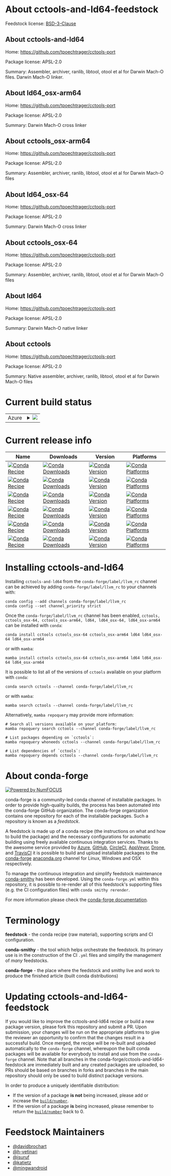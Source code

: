 About cctools-and-ld64-feedstock
================================

Feedstock license: [BSD-3-Clause](https://github.com/conda-forge/cctools-and-ld64-feedstock/blob/main/LICENSE.txt)


About cctools-and-ld64
----------------------

Home: https://github.com/tpoechtrager/cctools-port

Package license: APSL-2.0

Summary: Assembler, archiver, ranlib, libtool, otool et al for Darwin Mach-O files. Darwin Mach-O linker.

About ld64_osx-arm64
--------------------

Home: https://github.com/tpoechtrager/cctools-port

Package license: APSL-2.0

Summary: Darwin Mach-O cross linker

About cctools_osx-arm64
-----------------------

Home: https://github.com/tpoechtrager/cctools-port

Package license: APSL-2.0

Summary: Assembler, archiver, ranlib, libtool, otool et al for Darwin Mach-O files

About ld64_osx-64
-----------------

Home: https://github.com/tpoechtrager/cctools-port

Package license: APSL-2.0

Summary: Darwin Mach-O cross linker

About cctools_osx-64
--------------------

Home: https://github.com/tpoechtrager/cctools-port

Package license: APSL-2.0

Summary: Assembler, archiver, ranlib, libtool, otool et al for Darwin Mach-O files

About ld64
----------

Home: https://github.com/tpoechtrager/cctools-port

Package license: APSL-2.0

Summary: Darwin Mach-O native linker

About cctools
-------------

Home: https://github.com/tpoechtrager/cctools-port

Package license: APSL-2.0

Summary: Native assembler, archiver, ranlib, libtool, otool et al for Darwin Mach-O files

Current build status
====================


<table>
    
  <tr>
    <td>Azure</td>
    <td>
      <details>
        <summary>
          <a href="https://dev.azure.com/conda-forge/feedstock-builds/_build/latest?definitionId=7875&branchName=main">
            <img src="https://dev.azure.com/conda-forge/feedstock-builds/_apis/build/status/cctools-and-ld64-feedstock?branchName=main">
          </a>
        </summary>
        <table>
          <thead><tr><th>Variant</th><th>Status</th></tr></thead>
          <tbody><tr>
              <td>linux_64_channel_targetsconda-forge_llvm_rccross_macos_machinearm64-apple-darwin20.0.0cross_platformosx-arm64llvm_version20.1</td>
              <td>
                <a href="https://dev.azure.com/conda-forge/feedstock-builds/_build/latest?definitionId=7875&branchName=main">
                  <img src="https://dev.azure.com/conda-forge/feedstock-builds/_apis/build/status/cctools-and-ld64-feedstock?branchName=main&jobName=linux&configuration=linux%20linux_64_channel_targetsconda-forge_llvm_rccross_macos_machinearm64-apple-darwin20.0.0cross_platformosx-arm64llvm_version20.1" alt="variant">
                </a>
              </td>
            </tr><tr>
              <td>linux_64_channel_targetsconda-forge_llvm_rccross_macos_machinex86_64-apple-darwin13.4.0cross_platformosx-64llvm_version20.1</td>
              <td>
                <a href="https://dev.azure.com/conda-forge/feedstock-builds/_build/latest?definitionId=7875&branchName=main">
                  <img src="https://dev.azure.com/conda-forge/feedstock-builds/_apis/build/status/cctools-and-ld64-feedstock?branchName=main&jobName=linux&configuration=linux%20linux_64_channel_targetsconda-forge_llvm_rccross_macos_machinex86_64-apple-darwin13.4.0cross_platformosx-64llvm_version20.1" alt="variant">
                </a>
              </td>
            </tr><tr>
              <td>linux_64_channel_targetsconda-forge_maincross_macos_machinearm64-apple-darwin20.0.0cross_platformosx-arm64llvm_version17.0</td>
              <td>
                <a href="https://dev.azure.com/conda-forge/feedstock-builds/_build/latest?definitionId=7875&branchName=main">
                  <img src="https://dev.azure.com/conda-forge/feedstock-builds/_apis/build/status/cctools-and-ld64-feedstock?branchName=main&jobName=linux&configuration=linux%20linux_64_channel_targetsconda-forge_maincross_macos_machinearm64-apple-darwin20.0.0cross_platformosx-arm64llvm_version17.0" alt="variant">
                </a>
              </td>
            </tr><tr>
              <td>linux_64_channel_targetsconda-forge_maincross_macos_machinearm64-apple-darwin20.0.0cross_platformosx-arm64llvm_version18.1</td>
              <td>
                <a href="https://dev.azure.com/conda-forge/feedstock-builds/_build/latest?definitionId=7875&branchName=main">
                  <img src="https://dev.azure.com/conda-forge/feedstock-builds/_apis/build/status/cctools-and-ld64-feedstock?branchName=main&jobName=linux&configuration=linux%20linux_64_channel_targetsconda-forge_maincross_macos_machinearm64-apple-darwin20.0.0cross_platformosx-arm64llvm_version18.1" alt="variant">
                </a>
              </td>
            </tr><tr>
              <td>linux_64_channel_targetsconda-forge_maincross_macos_machinearm64-apple-darwin20.0.0cross_platformosx-arm64llvm_version19.1</td>
              <td>
                <a href="https://dev.azure.com/conda-forge/feedstock-builds/_build/latest?definitionId=7875&branchName=main">
                  <img src="https://dev.azure.com/conda-forge/feedstock-builds/_apis/build/status/cctools-and-ld64-feedstock?branchName=main&jobName=linux&configuration=linux%20linux_64_channel_targetsconda-forge_maincross_macos_machinearm64-apple-darwin20.0.0cross_platformosx-arm64llvm_version19.1" alt="variant">
                </a>
              </td>
            </tr><tr>
              <td>linux_64_channel_targetsconda-forge_maincross_macos_machinex86_64-apple-darwin13.4.0cross_platformosx-64llvm_version17.0</td>
              <td>
                <a href="https://dev.azure.com/conda-forge/feedstock-builds/_build/latest?definitionId=7875&branchName=main">
                  <img src="https://dev.azure.com/conda-forge/feedstock-builds/_apis/build/status/cctools-and-ld64-feedstock?branchName=main&jobName=linux&configuration=linux%20linux_64_channel_targetsconda-forge_maincross_macos_machinex86_64-apple-darwin13.4.0cross_platformosx-64llvm_version17.0" alt="variant">
                </a>
              </td>
            </tr><tr>
              <td>linux_64_channel_targetsconda-forge_maincross_macos_machinex86_64-apple-darwin13.4.0cross_platformosx-64llvm_version18.1</td>
              <td>
                <a href="https://dev.azure.com/conda-forge/feedstock-builds/_build/latest?definitionId=7875&branchName=main">
                  <img src="https://dev.azure.com/conda-forge/feedstock-builds/_apis/build/status/cctools-and-ld64-feedstock?branchName=main&jobName=linux&configuration=linux%20linux_64_channel_targetsconda-forge_maincross_macos_machinex86_64-apple-darwin13.4.0cross_platformosx-64llvm_version18.1" alt="variant">
                </a>
              </td>
            </tr><tr>
              <td>linux_64_channel_targetsconda-forge_maincross_macos_machinex86_64-apple-darwin13.4.0cross_platformosx-64llvm_version19.1</td>
              <td>
                <a href="https://dev.azure.com/conda-forge/feedstock-builds/_build/latest?definitionId=7875&branchName=main">
                  <img src="https://dev.azure.com/conda-forge/feedstock-builds/_apis/build/status/cctools-and-ld64-feedstock?branchName=main&jobName=linux&configuration=linux%20linux_64_channel_targetsconda-forge_maincross_macos_machinex86_64-apple-darwin13.4.0cross_platformosx-64llvm_version19.1" alt="variant">
                </a>
              </td>
            </tr><tr>
              <td>osx_64_channel_targetsconda-forge_llvm_rccross_macos_machinearm64-apple-darwin20.0.0cross_platformosx-arm64llvm_version20.1</td>
              <td>
                <a href="https://dev.azure.com/conda-forge/feedstock-builds/_build/latest?definitionId=7875&branchName=main">
                  <img src="https://dev.azure.com/conda-forge/feedstock-builds/_apis/build/status/cctools-and-ld64-feedstock?branchName=main&jobName=osx&configuration=osx%20osx_64_channel_targetsconda-forge_llvm_rccross_macos_machinearm64-apple-darwin20.0.0cross_platformosx-arm64llvm_version20.1" alt="variant">
                </a>
              </td>
            </tr><tr>
              <td>osx_64_channel_targetsconda-forge_llvm_rccross_macos_machinex86_64-apple-darwin13.4.0cross_platformosx-64llvm_version20.1</td>
              <td>
                <a href="https://dev.azure.com/conda-forge/feedstock-builds/_build/latest?definitionId=7875&branchName=main">
                  <img src="https://dev.azure.com/conda-forge/feedstock-builds/_apis/build/status/cctools-and-ld64-feedstock?branchName=main&jobName=osx&configuration=osx%20osx_64_channel_targetsconda-forge_llvm_rccross_macos_machinex86_64-apple-darwin13.4.0cross_platformosx-64llvm_version20.1" alt="variant">
                </a>
              </td>
            </tr><tr>
              <td>osx_64_channel_targetsconda-forge_maincross_macos_machinearm64-apple-darwin20.0.0cross_platformosx-arm64llvm_version17.0</td>
              <td>
                <a href="https://dev.azure.com/conda-forge/feedstock-builds/_build/latest?definitionId=7875&branchName=main">
                  <img src="https://dev.azure.com/conda-forge/feedstock-builds/_apis/build/status/cctools-and-ld64-feedstock?branchName=main&jobName=osx&configuration=osx%20osx_64_channel_targetsconda-forge_maincross_macos_machinearm64-apple-darwin20.0.0cross_platformosx-arm64llvm_version17.0" alt="variant">
                </a>
              </td>
            </tr><tr>
              <td>osx_64_channel_targetsconda-forge_maincross_macos_machinearm64-apple-darwin20.0.0cross_platformosx-arm64llvm_version18.1</td>
              <td>
                <a href="https://dev.azure.com/conda-forge/feedstock-builds/_build/latest?definitionId=7875&branchName=main">
                  <img src="https://dev.azure.com/conda-forge/feedstock-builds/_apis/build/status/cctools-and-ld64-feedstock?branchName=main&jobName=osx&configuration=osx%20osx_64_channel_targetsconda-forge_maincross_macos_machinearm64-apple-darwin20.0.0cross_platformosx-arm64llvm_version18.1" alt="variant">
                </a>
              </td>
            </tr><tr>
              <td>osx_64_channel_targetsconda-forge_maincross_macos_machinearm64-apple-darwin20.0.0cross_platformosx-arm64llvm_version19.1</td>
              <td>
                <a href="https://dev.azure.com/conda-forge/feedstock-builds/_build/latest?definitionId=7875&branchName=main">
                  <img src="https://dev.azure.com/conda-forge/feedstock-builds/_apis/build/status/cctools-and-ld64-feedstock?branchName=main&jobName=osx&configuration=osx%20osx_64_channel_targetsconda-forge_maincross_macos_machinearm64-apple-darwin20.0.0cross_platformosx-arm64llvm_version19.1" alt="variant">
                </a>
              </td>
            </tr><tr>
              <td>osx_64_channel_targetsconda-forge_maincross_macos_machinex86_64-apple-darwin13.4.0cross_platformosx-64llvm_version17.0</td>
              <td>
                <a href="https://dev.azure.com/conda-forge/feedstock-builds/_build/latest?definitionId=7875&branchName=main">
                  <img src="https://dev.azure.com/conda-forge/feedstock-builds/_apis/build/status/cctools-and-ld64-feedstock?branchName=main&jobName=osx&configuration=osx%20osx_64_channel_targetsconda-forge_maincross_macos_machinex86_64-apple-darwin13.4.0cross_platformosx-64llvm_version17.0" alt="variant">
                </a>
              </td>
            </tr><tr>
              <td>osx_64_channel_targetsconda-forge_maincross_macos_machinex86_64-apple-darwin13.4.0cross_platformosx-64llvm_version18.1</td>
              <td>
                <a href="https://dev.azure.com/conda-forge/feedstock-builds/_build/latest?definitionId=7875&branchName=main">
                  <img src="https://dev.azure.com/conda-forge/feedstock-builds/_apis/build/status/cctools-and-ld64-feedstock?branchName=main&jobName=osx&configuration=osx%20osx_64_channel_targetsconda-forge_maincross_macos_machinex86_64-apple-darwin13.4.0cross_platformosx-64llvm_version18.1" alt="variant">
                </a>
              </td>
            </tr><tr>
              <td>osx_64_channel_targetsconda-forge_maincross_macos_machinex86_64-apple-darwin13.4.0cross_platformosx-64llvm_version19.1</td>
              <td>
                <a href="https://dev.azure.com/conda-forge/feedstock-builds/_build/latest?definitionId=7875&branchName=main">
                  <img src="https://dev.azure.com/conda-forge/feedstock-builds/_apis/build/status/cctools-and-ld64-feedstock?branchName=main&jobName=osx&configuration=osx%20osx_64_channel_targetsconda-forge_maincross_macos_machinex86_64-apple-darwin13.4.0cross_platformosx-64llvm_version19.1" alt="variant">
                </a>
              </td>
            </tr><tr>
              <td>osx_arm64_channel_targetsconda-forge_llvm_rccross_macos_machinearm64-apple-darwin20.0.0cross_platformosx-arm64llvm_version20.1</td>
              <td>
                <a href="https://dev.azure.com/conda-forge/feedstock-builds/_build/latest?definitionId=7875&branchName=main">
                  <img src="https://dev.azure.com/conda-forge/feedstock-builds/_apis/build/status/cctools-and-ld64-feedstock?branchName=main&jobName=osx&configuration=osx%20osx_arm64_channel_targetsconda-forge_llvm_rccross_macos_machinearm64-apple-darwin20.0.0cross_platformosx-arm64llvm_version20.1" alt="variant">
                </a>
              </td>
            </tr><tr>
              <td>osx_arm64_channel_targetsconda-forge_llvm_rccross_macos_machinex86_64-apple-darwin13.4.0cross_platformosx-64llvm_version20.1</td>
              <td>
                <a href="https://dev.azure.com/conda-forge/feedstock-builds/_build/latest?definitionId=7875&branchName=main">
                  <img src="https://dev.azure.com/conda-forge/feedstock-builds/_apis/build/status/cctools-and-ld64-feedstock?branchName=main&jobName=osx&configuration=osx%20osx_arm64_channel_targetsconda-forge_llvm_rccross_macos_machinex86_64-apple-darwin13.4.0cross_platformosx-64llvm_version20.1" alt="variant">
                </a>
              </td>
            </tr><tr>
              <td>osx_arm64_channel_targetsconda-forge_maincross_macos_machinearm64-apple-darwin20.0.0cross_platformosx-arm64llvm_version17.0</td>
              <td>
                <a href="https://dev.azure.com/conda-forge/feedstock-builds/_build/latest?definitionId=7875&branchName=main">
                  <img src="https://dev.azure.com/conda-forge/feedstock-builds/_apis/build/status/cctools-and-ld64-feedstock?branchName=main&jobName=osx&configuration=osx%20osx_arm64_channel_targetsconda-forge_maincross_macos_machinearm64-apple-darwin20.0.0cross_platformosx-arm64llvm_version17.0" alt="variant">
                </a>
              </td>
            </tr><tr>
              <td>osx_arm64_channel_targetsconda-forge_maincross_macos_machinearm64-apple-darwin20.0.0cross_platformosx-arm64llvm_version18.1</td>
              <td>
                <a href="https://dev.azure.com/conda-forge/feedstock-builds/_build/latest?definitionId=7875&branchName=main">
                  <img src="https://dev.azure.com/conda-forge/feedstock-builds/_apis/build/status/cctools-and-ld64-feedstock?branchName=main&jobName=osx&configuration=osx%20osx_arm64_channel_targetsconda-forge_maincross_macos_machinearm64-apple-darwin20.0.0cross_platformosx-arm64llvm_version18.1" alt="variant">
                </a>
              </td>
            </tr><tr>
              <td>osx_arm64_channel_targetsconda-forge_maincross_macos_machinearm64-apple-darwin20.0.0cross_platformosx-arm64llvm_version19.1</td>
              <td>
                <a href="https://dev.azure.com/conda-forge/feedstock-builds/_build/latest?definitionId=7875&branchName=main">
                  <img src="https://dev.azure.com/conda-forge/feedstock-builds/_apis/build/status/cctools-and-ld64-feedstock?branchName=main&jobName=osx&configuration=osx%20osx_arm64_channel_targetsconda-forge_maincross_macos_machinearm64-apple-darwin20.0.0cross_platformosx-arm64llvm_version19.1" alt="variant">
                </a>
              </td>
            </tr><tr>
              <td>osx_arm64_channel_targetsconda-forge_maincross_macos_machinex86_64-apple-darwin13.4.0cross_platformosx-64llvm_version17.0</td>
              <td>
                <a href="https://dev.azure.com/conda-forge/feedstock-builds/_build/latest?definitionId=7875&branchName=main">
                  <img src="https://dev.azure.com/conda-forge/feedstock-builds/_apis/build/status/cctools-and-ld64-feedstock?branchName=main&jobName=osx&configuration=osx%20osx_arm64_channel_targetsconda-forge_maincross_macos_machinex86_64-apple-darwin13.4.0cross_platformosx-64llvm_version17.0" alt="variant">
                </a>
              </td>
            </tr><tr>
              <td>osx_arm64_channel_targetsconda-forge_maincross_macos_machinex86_64-apple-darwin13.4.0cross_platformosx-64llvm_version18.1</td>
              <td>
                <a href="https://dev.azure.com/conda-forge/feedstock-builds/_build/latest?definitionId=7875&branchName=main">
                  <img src="https://dev.azure.com/conda-forge/feedstock-builds/_apis/build/status/cctools-and-ld64-feedstock?branchName=main&jobName=osx&configuration=osx%20osx_arm64_channel_targetsconda-forge_maincross_macos_machinex86_64-apple-darwin13.4.0cross_platformosx-64llvm_version18.1" alt="variant">
                </a>
              </td>
            </tr><tr>
              <td>osx_arm64_channel_targetsconda-forge_maincross_macos_machinex86_64-apple-darwin13.4.0cross_platformosx-64llvm_version19.1</td>
              <td>
                <a href="https://dev.azure.com/conda-forge/feedstock-builds/_build/latest?definitionId=7875&branchName=main">
                  <img src="https://dev.azure.com/conda-forge/feedstock-builds/_apis/build/status/cctools-and-ld64-feedstock?branchName=main&jobName=osx&configuration=osx%20osx_arm64_channel_targetsconda-forge_maincross_macos_machinex86_64-apple-darwin13.4.0cross_platformosx-64llvm_version19.1" alt="variant">
                </a>
              </td>
            </tr>
          </tbody>
        </table>
      </details>
    </td>
  </tr>
</table>

Current release info
====================

| Name | Downloads | Version | Platforms |
| --- | --- | --- | --- |
| [![Conda Recipe](https://img.shields.io/badge/recipe-cctools-green.svg)](https://anaconda.org/conda-forge/cctools) | [![Conda Downloads](https://img.shields.io/conda/dn/conda-forge/cctools.svg)](https://anaconda.org/conda-forge/cctools) | [![Conda Version](https://img.shields.io/conda/vn/conda-forge/cctools.svg)](https://anaconda.org/conda-forge/cctools) | [![Conda Platforms](https://img.shields.io/conda/pn/conda-forge/cctools.svg)](https://anaconda.org/conda-forge/cctools) |
| [![Conda Recipe](https://img.shields.io/badge/recipe-cctools_osx--64-green.svg)](https://anaconda.org/conda-forge/cctools_osx-64) | [![Conda Downloads](https://img.shields.io/conda/dn/conda-forge/cctools_osx-64.svg)](https://anaconda.org/conda-forge/cctools_osx-64) | [![Conda Version](https://img.shields.io/conda/vn/conda-forge/cctools_osx-64.svg)](https://anaconda.org/conda-forge/cctools_osx-64) | [![Conda Platforms](https://img.shields.io/conda/pn/conda-forge/cctools_osx-64.svg)](https://anaconda.org/conda-forge/cctools_osx-64) |
| [![Conda Recipe](https://img.shields.io/badge/recipe-cctools_osx--arm64-green.svg)](https://anaconda.org/conda-forge/cctools_osx-arm64) | [![Conda Downloads](https://img.shields.io/conda/dn/conda-forge/cctools_osx-arm64.svg)](https://anaconda.org/conda-forge/cctools_osx-arm64) | [![Conda Version](https://img.shields.io/conda/vn/conda-forge/cctools_osx-arm64.svg)](https://anaconda.org/conda-forge/cctools_osx-arm64) | [![Conda Platforms](https://img.shields.io/conda/pn/conda-forge/cctools_osx-arm64.svg)](https://anaconda.org/conda-forge/cctools_osx-arm64) |
| [![Conda Recipe](https://img.shields.io/badge/recipe-ld64-green.svg)](https://anaconda.org/conda-forge/ld64) | [![Conda Downloads](https://img.shields.io/conda/dn/conda-forge/ld64.svg)](https://anaconda.org/conda-forge/ld64) | [![Conda Version](https://img.shields.io/conda/vn/conda-forge/ld64.svg)](https://anaconda.org/conda-forge/ld64) | [![Conda Platforms](https://img.shields.io/conda/pn/conda-forge/ld64.svg)](https://anaconda.org/conda-forge/ld64) |
| [![Conda Recipe](https://img.shields.io/badge/recipe-ld64_osx--64-green.svg)](https://anaconda.org/conda-forge/ld64_osx-64) | [![Conda Downloads](https://img.shields.io/conda/dn/conda-forge/ld64_osx-64.svg)](https://anaconda.org/conda-forge/ld64_osx-64) | [![Conda Version](https://img.shields.io/conda/vn/conda-forge/ld64_osx-64.svg)](https://anaconda.org/conda-forge/ld64_osx-64) | [![Conda Platforms](https://img.shields.io/conda/pn/conda-forge/ld64_osx-64.svg)](https://anaconda.org/conda-forge/ld64_osx-64) |
| [![Conda Recipe](https://img.shields.io/badge/recipe-ld64_osx--arm64-green.svg)](https://anaconda.org/conda-forge/ld64_osx-arm64) | [![Conda Downloads](https://img.shields.io/conda/dn/conda-forge/ld64_osx-arm64.svg)](https://anaconda.org/conda-forge/ld64_osx-arm64) | [![Conda Version](https://img.shields.io/conda/vn/conda-forge/ld64_osx-arm64.svg)](https://anaconda.org/conda-forge/ld64_osx-arm64) | [![Conda Platforms](https://img.shields.io/conda/pn/conda-forge/ld64_osx-arm64.svg)](https://anaconda.org/conda-forge/ld64_osx-arm64) |

Installing cctools-and-ld64
===========================

Installing `cctools-and-ld64` from the `conda-forge/label/llvm_rc` channel can be achieved by adding `conda-forge/label/llvm_rc` to your channels with:

```
conda config --add channels conda-forge/label/llvm_rc
conda config --set channel_priority strict
```

Once the `conda-forge/label/llvm_rc` channel has been enabled, `cctools, cctools_osx-64, cctools_osx-arm64, ld64, ld64_osx-64, ld64_osx-arm64` can be installed with `conda`:

```
conda install cctools cctools_osx-64 cctools_osx-arm64 ld64 ld64_osx-64 ld64_osx-arm64
```

or with `mamba`:

```
mamba install cctools cctools_osx-64 cctools_osx-arm64 ld64 ld64_osx-64 ld64_osx-arm64
```

It is possible to list all of the versions of `cctools` available on your platform with `conda`:

```
conda search cctools --channel conda-forge/label/llvm_rc
```

or with `mamba`:

```
mamba search cctools --channel conda-forge/label/llvm_rc
```

Alternatively, `mamba repoquery` may provide more information:

```
# Search all versions available on your platform:
mamba repoquery search cctools --channel conda-forge/label/llvm_rc

# List packages depending on `cctools`:
mamba repoquery whoneeds cctools --channel conda-forge/label/llvm_rc

# List dependencies of `cctools`:
mamba repoquery depends cctools --channel conda-forge/label/llvm_rc
```


About conda-forge
=================

[![Powered by
NumFOCUS](https://img.shields.io/badge/powered%20by-NumFOCUS-orange.svg?style=flat&colorA=E1523D&colorB=007D8A)](https://numfocus.org)

conda-forge is a community-led conda channel of installable packages.
In order to provide high-quality builds, the process has been automated into the
conda-forge GitHub organization. The conda-forge organization contains one repository
for each of the installable packages. Such a repository is known as a *feedstock*.

A feedstock is made up of a conda recipe (the instructions on what and how to build
the package) and the necessary configurations for automatic building using freely
available continuous integration services. Thanks to the awesome service provided by
[Azure](https://azure.microsoft.com/en-us/services/devops/), [GitHub](https://github.com/),
[CircleCI](https://circleci.com/), [AppVeyor](https://www.appveyor.com/),
[Drone](https://cloud.drone.io/welcome), and [TravisCI](https://travis-ci.com/)
it is possible to build and upload installable packages to the
[conda-forge](https://anaconda.org/conda-forge) [anaconda.org](https://anaconda.org/)
channel for Linux, Windows and OSX respectively.

To manage the continuous integration and simplify feedstock maintenance
[conda-smithy](https://github.com/conda-forge/conda-smithy) has been developed.
Using the ``conda-forge.yml`` within this repository, it is possible to re-render all of
this feedstock's supporting files (e.g. the CI configuration files) with ``conda smithy rerender``.

For more information please check the [conda-forge documentation](https://conda-forge.org/docs/).

Terminology
===========

**feedstock** - the conda recipe (raw material), supporting scripts and CI configuration.

**conda-smithy** - the tool which helps orchestrate the feedstock.
                   Its primary use is in the construction of the CI ``.yml`` files
                   and simplify the management of *many* feedstocks.

**conda-forge** - the place where the feedstock and smithy live and work to
                  produce the finished article (built conda distributions)


Updating cctools-and-ld64-feedstock
===================================

If you would like to improve the cctools-and-ld64 recipe or build a new
package version, please fork this repository and submit a PR. Upon submission,
your changes will be run on the appropriate platforms to give the reviewer an
opportunity to confirm that the changes result in a successful build. Once
merged, the recipe will be re-built and uploaded automatically to the
`conda-forge` channel, whereupon the built conda packages will be available for
everybody to install and use from the `conda-forge` channel.
Note that all branches in the conda-forge/cctools-and-ld64-feedstock are
immediately built and any created packages are uploaded, so PRs should be based
on branches in forks and branches in the main repository should only be used to
build distinct package versions.

In order to produce a uniquely identifiable distribution:
 * If the version of a package **is not** being increased, please add or increase
   the [``build/number``](https://docs.conda.io/projects/conda-build/en/latest/resources/define-metadata.html#build-number-and-string).
 * If the version of a package **is** being increased, please remember to return
   the [``build/number``](https://docs.conda.io/projects/conda-build/en/latest/resources/define-metadata.html#build-number-and-string)
   back to 0.

Feedstock Maintainers
=====================

* [@davidbrochart](https://github.com/davidbrochart/)
* [@h-vetinari](https://github.com/h-vetinari/)
* [@isuruf](https://github.com/isuruf/)
* [@katietz](https://github.com/katietz/)
* [@mingwandroid](https://github.com/mingwandroid/)

